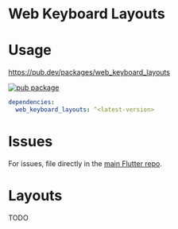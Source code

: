 # Web Keyboard Layouts

# Usage

https://pub.dev/packages/web_keyboard_layouts

[![pub package](https://img.shields.io/pub/v/web_keyboard_layouts.svg)](https://pub.dev/packages/web_keyboard_layouts)

```yaml
dependencies:
  web_keyboard_layouts: ^<latest-version>
```

# Issues

For issues, file directly in the [main Flutter repo](https://github.com/flutter/flutter).

# Layouts

TODO
